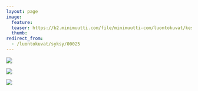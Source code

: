 ```yaml
---
layout: page
image:
  feature:
  teaser: https://b2.minimuutti.com/file/minimuutti-com/luontokuvat/kes%C3%A4/2/DSC13534-245px.jpg
  thumb:
redirect_from:
  - /luontokuvat/syksy/00025
---
```


![](https://b2.minimuutti.com/file/minimuutti-com/luontokuvat/syksy/DSC14485-800px.jpg)

![](https://b2.minimuutti.com/file/minimuutti-com/luontokuvat/kes%C3%A4/2/DSC13436-800px.jpg)

![](https://b2.minimuutti.com/file/minimuutti-com/luontokuvat/kes%C3%A4/2/DSC13534-800px.jpg)
